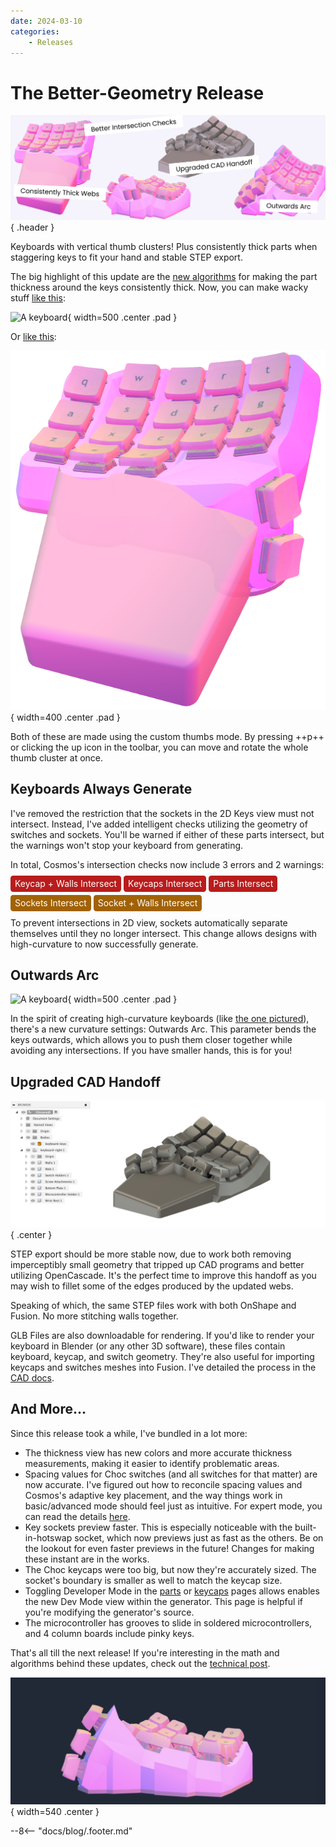 ```yaml
---
date: 2024-03-10
categories:
    - Releases
---
```


# The Better-Geometry Release

![Keyboards built with the new changes](../../assets/better-geometry.png){ .header }

Keyboards with vertical thumb clusters! Plus consistently thick parts when staggering keys to fit your hand and stable STEP export.

<!-- more -->

The big highlight of this update are the [new algorithms](./thickening-walls.md) for making the part thickness around the keys consistently thick. Now, you can make wacky stuff [like this](https://ryanis.cool/cosmos/beta#cf:ChYIBRAFWAAYBCAFKNIBMM0BUAJAAEgAWpUBChEIy4vMpdAxEI3FlK3is4rkARIRCKCDoIzACBDCmaCVkLyB5AESDwi8ieAwENCVgN2Q9YPkARIQCPSWiqgFEMKZoJWQvIHkARIPCP+DwI3ABxDmmfSnkItyEhEIq4Wcj7ANEPCZzLXQsIDkARIRCN6Sh5jfQBCOoZCdkpCC5AESEwiEhZSVsJeCARCim+CU8tCB5AE=):

![A keyboard](../../assets/target/verticalweb.png){ width=500 .center .pad }

Or [like this](https://ryanis.cool/cosmos/beta#cf:ChYIBBAFWAAYBSAEKNcBMM0BUAJAAEgAWjkKEQjFjbSf4AEQl9HUvILTi+QBEhEIoIOgjMAIEMKZoJWQvIHkARIRCJ+FoI3ABxCsnbS8oL2A5AFCUwgD4AEBeAbYAQEQAUgASABIAEgASABIAEgAYABoAHABGAAgASgBmAHYBKgB8AagASewAcgBkAGEB7gBAIABADAAOChYCogBAcABAMgB2ATQAYQH):

![A keyboard](../../assets/verticalweb2.png){ width=400 .center .pad }

Both of these are made using the custom thumbs mode. By pressing ++p++ or clicking the up icon in the toolbar, you can move and rotate the whole thumb cluster at once.

## Keyboards Always Generate

I've removed the restriction that the sockets in the 2D Keys view must not intersect. Instead, I've added intelligent checks utilizing the geometry of switches and sockets. You'll be warned if either of these parts intersect, but the warnings won't stop your keyboard from generating.

In total, Cosmos's intersection checks now include 3 errors and 2 warnings:

<style>.errmsg { color: #fff; padding: 0.3em 0.5em; border-radius: 0.3em }</style>

<span class="errmsg" style="background: #B91C1C">Keycap + Walls Intersect</span>
<span class="errmsg" style="background: #B91C1C">Keycaps Intersect</span>
<span class="errmsg" style="background: #B91C1C">Parts Intersect</span>

<span class="errmsg" style="background: #A16207">Sockets Intersect</span>
<span class="errmsg" style="background: #A16207">Socket + Walls Intersect</span>

To prevent intersections in 2D view, sockets automatically separate themselves until they no longer intersect. This change allows designs with high-curvature to now successfully generate.

## Outwards Arc

![A keyboard](../../assets/target/kb-arc.png){ width=500 .center .pad }

In the spirit of creating high-curvature keyboards (like [the one pictured](https://ryanis.cool/cosmos/beta#cf:ChYIBRAFWAAYASAFKM0BMM0BUAJAAEgAEhEIxgoYyhEg5Qg4jgIoWjC4CCoMCMEDEIMHGMgBIM0BUhQwJwgAEIDwTBiAzvABIAAoqO7BAkJTCAPgAQF4BtgBARABSABIAEgASABIAEgASABgAGgAcAEYACAAKACYAfQDqAHoB6AByAGwAQCQAYQHuAEAgAEAMAA4KFgBiAEBwAEAyAHYBNABhAc=)), there's a new curvature settings: Outwards Arc. This parameter bends the keys outwards, which allows you to push them closer together while avoiding any intersections. If you have smaller hands, this is for you!

## Upgraded CAD Handoff

![A keyboard with key and switch meshes in Fusion](../../assets/fusionkeys.png){ .center }

STEP export should be more stable now, due to work both removing imperceptibly small geometry that tripped up CAD programs and better utilizing OpenCascade. It's the perfect time to improve this handoff as you may wish to fillet some of the edges produced by the updated webs.

Speaking of which, the same STEP files work with both OnShape and Fusion. No more stitching walls together.

GLB Files are also downloadable for rendering. If you'd like to render your keyboard in Blender (or any other 3D software), these files contain keyboard, keycap, and switch geometry. They're also useful for importing keycaps and switches meshes into Fusion. I've detailed the process in the [CAD docs](../../docs/cad.md).

## And More...

Since this release took a while, I've bundled in a lot more:

- The thickness view has new colors and more accurate thickness measurements, making it easier to identify problematic areas.
- Spacing values for Choc switches (and all switches for that matter) are now accurate. I've figured out how to reconcile spacing values and Cosmos's adaptive key placement, and the way things work in basic/advanced mode should feel just as intuitive. For expert mode, you can read the details [here](../../docs/expert.md#how-keys-are-positioned).
- Key sockets preview faster. This is especially noticeable with the built-in-hotswap socket, which now previews just as fast as the others. Be on the lookout for even faster previews in the future! Changes for making these instant are in the works.
- The Choc keycaps were too big, but now they're accurately sized. The socket's boundary is smaller as well to match the keycap size.
- Toggling Developer Mode in the [parts](../../parts) or [keycaps](../../keycaps) pages allows enables the new Dev Mode view within the generator. This page is helpful if you're modifying the generator's source.
- The microcontroller has grooves to slide in soldered microcontrollers, and 4 column boards include pinky keys.

That's all till the next release! If you're interesting in the math and algorithms behind these updates, check out the [technical post](./thickening-walls.md).

![A keyboard](../../assets/spire.png){ width=540 .center }

--8<-- "docs/blog/.footer.md"

